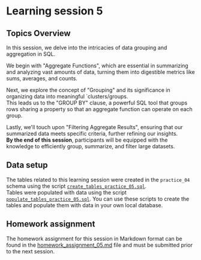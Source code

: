 # Learning session 5

## Topics Overview
In this session, we delve into the intricacies of data grouping and aggregation in SQL.     

We begin with   "Aggregate Functions", which are essential in summarizing and analyzing vast amounts of data, 
turning them into digestible metrics like sums, averages, and counts.     

Next, we explore the concept of "Grouping" and its significance in organizing data into meaningful `clusters/groups.    
This leads us to the "GROUP BY" clause, a powerful SQL tool that groups rows sharing a property 
so that an aggregate function can operate on each group.   

Lastly, we'll touch upon "Filtering Aggregate Results", ensuring that our summarized data meets specific criteria, 
further refining our insights.  
**By the end of this session**, participants will be equipped with the knowledge to efficiently group, summarize, 
and filter large datasets.

## Data setup
The tables related to this learning session were created in the ```practice_04``` schema using the script
[`create_tables_practice_05.sql`](data_setup/create_tables_practice_05.sql).  
Tables were populated with data using the script 
[`populate_tables_practice_05.sql`](data_setup/populate_tables_practice_05.sql).
You can use these scripts to create the tables and populate them with data in your own local database.

## Homework assignment
The homework assignment for this session in Markdown format can be found in the
[homework_assignment_05.md](assignments/homework_assignment_05.md) file 
and must be submitted prior to the next session.
